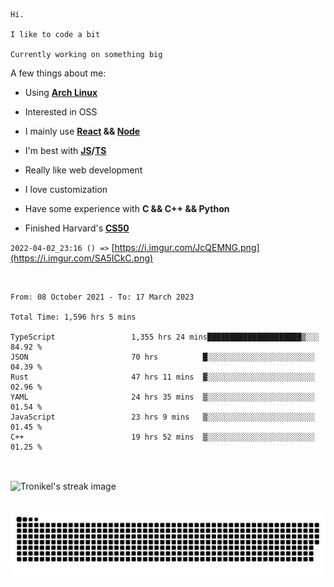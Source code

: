 ```
Hi.

I like to code a bit

Currently working on something big
```

A few things about me:

-   Using **[Arch Linux](https://archlinux.org/)**

-   Interested in OSS

-   I mainly use **[React](https://reactjs.org/) && [Node](https://nodejs.org/en/)**

-   I'm best with **[JS](https://www.javascript.com/)/[TS](https://www.typescriptlang.org/)**

-   Really like web development

-   I love customization

-   Have some experience with **C && C++ && Python**

-   Finished Harvard's **[CS50](https://cs50.harvard.edu)**

`2022-04-02_23:16 () =>` [https://i.imgur.com/JcQEMNG.png](https://i.imgur.com/SA5ICkC.png)

<br>

<!--START_SECTION:waka-->

```text
From: 08 October 2021 - To: 17 March 2023

Total Time: 1,596 hrs 5 mins

TypeScript                 1,355 hrs 24 mins█████████████████████▒░░░   84.92 %
JSON                       70 hrs          █░░░░░░░░░░░░░░░░░░░░░░░░   04.39 %
Rust                       47 hrs 11 mins  ▓░░░░░░░░░░░░░░░░░░░░░░░░   02.96 %
YAML                       24 hrs 35 mins  ▒░░░░░░░░░░░░░░░░░░░░░░░░   01.54 %
JavaScript                 23 hrs 9 mins   ▒░░░░░░░░░░░░░░░░░░░░░░░░   01.45 %
C++                        19 hrs 52 mins  ▒░░░░░░░░░░░░░░░░░░░░░░░░   01.25 %
```

<!--END_SECTION:waka-->

<br>

<p><img align="center" src="https://github-readme-streak-stats.herokuapp.com/?user=Tronikelis&theme=dark" alt="Tronikel's streak image" /></p>

<br>

<img title="" src="https://raw.githubusercontent.com/Tronikelis/Tronikelis/output/github-contribution-grid-snake.svg" alt="very cool snake thingey" data-align="left">
